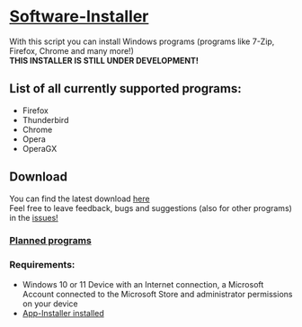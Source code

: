 # [Software-Installer](https://github.com/SanCraftDev/Software-Installer)
 
With this script you can install Windows programs (programs like 7-Zip, Firefox, Chrome and many more!) <br/>
**THIS INSTALLER IS STILL UNDER DEVELOPMENT!**

## List of all currently supported programs:
  - Firefox
  - Thunderbird
  - Chrome
  - Opera
  - OperaGX

## Download
You can find the latest download [here](https://github.com/SanCraftDev/Software-Installer/releases/latest/download/Installer.bat) <br/>
Feel free to leave feedback, bugs and suggestions (also for other programs) in the [issues!](https://github.com/2020Sanoj/Software-Installer/issues)

### [Planned programs](https://github.com/SanCraftDev/Software-Installer/blob/main/planned-software.md)

### Requirements:
 - Windows 10 or 11 Device with an Internet connection, a Microsoft Account connected to the Microsoft Store and administrator permissions on your device
 - [App-Installer installed](ms-windows-store://pdp/?ProductId=9nblggh4nns1)
